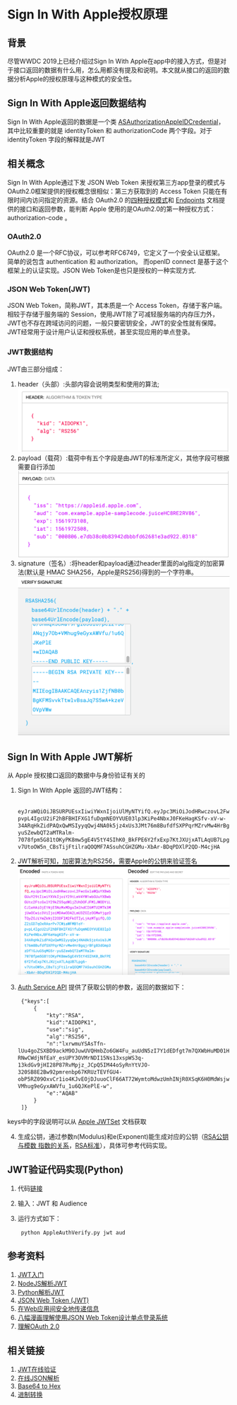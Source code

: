 # Sign In With Apple授权原理

## 背景
尽管WWDC 2019上已经介绍过Sign In With Apple在app中的接入方式，但是对于接口返回的数据有什么用，怎么用都没有提及和说明。本文就从接口的返回的数据分析Apple的授权原理与这种模式的安全性。

## Sign In With Apple返回数据结构
Sign In With Apple返回的数据是一个类 [ASAuthorizationAppleIDCredential](https://developer.apple.com/documentation/authenticationservices/asauthorizationappleidcredential)，其中比较重要的就是 identityToken 和 authorizationCode 两个字段。对于 identityToken 字段的解释就是JWT

## 相关概念
Sign In With Apple通过下发 JSON Web Token 来授权第三方app登录的模式与OAuth2.0框架提供的授权概念很相似：第三方获取到的 Access Token 只能在有限时间内访问指定的资源。结合 OAuth2.0 的[四种授权模式](http://www.ruanyifeng.com/blog/2019/04/oauth-grant-types.html)和 [Endpoints](https://developer.apple.com/documentation/signinwithapplerestapi) 文档提供的接口和返回参数，能判断 Apple 使用的是OAuth2.0的第一种授权方式：authorization-code 。

### OAuth2.0
OAuth2.0 是一个RFC协议，可以参考RFC6749，它定义了一个安全认证框架。简单的说包含 authentication 和 authorization。 而openID connect 是基于这个框架上的认证实现。JSON Web Token是也只是授权的一种实现方式.

### JSON Web Token(JWT)
JSON Web Token，简称JWT，其本质是一个 Access Token，存储于客户端。相较于存储于服务端的 Session，使用JWT除了可减轻服务端的内存压力外，JWT也不存在跨域访问的问题，一般只要密钥安全，JWT的安全性就有保障。JWT经常用于设计用户认证和授权系统，甚至实现应用的单点登录。

### JWT数据结构
JWT由三部分组成：

1. header（头部）:头部内容会说明类型和使用的算法;![](./header.png)
2. payload（载荷）:载荷中有五个字段是由JWT的标准所定义，其他字段可根据需要自行添加![](./payload.png)
3. signature（签名）:将header和payload通过header里面的alg指定的加密算法(默认是 HMAC SHA256，Apple是RS256)得到的一个字符串。![](./signature.png)


## Sign In With Apple JWT解析
从 Apple 授权接口返回的数据中与身份验证有关的

1. Sign In With Apple 返回的JWT结构：

		eyJraWQiOiJBSURPUEsxIiwiYWxnIjoiUlMyNTYifQ.eyJpc3MiOiJodHRwczovL2FwcGxlaWQuYXBwbGUuY29tIiwiYXVkIjoiY29tLmV4YW1wbGUuYXBwbGUtc2FtcGxlY29kZS5qdWljZUhDOFJFMlJWODYiLCJleHAiOjE1NjE5NzMxMDgsImlhdCI6MTU2MTk3MjUwOCwic3ViIjoiMDAwODA2LmU3ZGIzOGMwYjgzOTQyZGJiYmZkNjI2ODFlM2FkOTIyLjAzMTgifQ.GDZ2iGD7qOxRAsrPv7CWiaWFMB1oY-pvpL4IgcU2iF2hBFBHIFXG1fuDqmNEOYVUE03lp3KiPe4NbxJ0FKeHagKSfv-xV-w-34ARqHkZidPAQxQwMSIyyqQwj4NA0k5jz4xUs3JMt76m8BufdfSXPPqrMZrvMw4HrBgqjrBFg83dGmp3zDf1GJuG5qMG5r-yuSZewbQT2aMTRalm-7078fpm5G81tOKyPK8mw5gE4V5tY4SIhK0_BkFPE6Y2fxExp7KtJXUjxATLAqUB7Lpg6-v7UtoOW5n_CBsTijFtilraQOQMF7ASsuhCGHZGMu-XbAr-BDqPDXlP2QD-M4cjHA	
		
2. JWT解析可知，加密算法为RS256，需要Apple的公钥来验证签名
![](./jwt_encode_decode.png)

3. [Auth Service API](https://developer.apple.com/documentation/signinwithapplerestapi/fetch_apple_s_public_key_for_verifying_token_signature) 提供了获取公钥的参数，返回的数据如下：

		{"keys":[
	        {
	            "kty":"RSA",
	            "kid":"AIDOPK1",
	            "use":"sig",
	            "alg":"RS256",
	            "n":"lxrwmuYSAsTfn-lUu4goZSXBD9ackM9OJuwUVQHmbZo6GW4Fu_auUdN5zI7Y1dEDfgt7m7QXWbHuMD01HLnD4eRtY-RNwCWdjNfEaY_esUPY3OVMrNDI15Ns13xspWS3q-13kdGv9jHI28P87RvMpjz_JCpQ5IM44oSyRnYtVJO-320SB8E2Bw92pmrenbp67KRUzTEVfGU4-obP5RZ09OxvCr1io4KJvEOjDJuuoClF66AT72WymtoMdwzUmhINjR0XSqK6H0MdWsjw7ysyd_JhmqX5CAaT9Pgi0J8lU_pcl215oANqjy7Ob-VMhug9eGyxAWVfu_1u6QJKePlE-w",
	            "e":"AQAB"
	        }
        ]}
keys中的字段说明可以从 [Apple JWTSet](https://developer.apple.com/documentation/signinwithapplerestapi/jwkset/keys) 文档获取

4. 生成公钥，通过参数n(Modulus)和e(Exponent)能生成对应的公钥（[RSA公钥与模数 指数的关系](https://www.cnblogs.com/masako/p/7660418.html)，[RSA标准](https://crypto.stackexchange.com/questions/18031/how-to-find-modulus-from-a-rsa-public-key)），具体可参考代码实现。

## JWT验证代码实现(Python)
1. 代码[链接](https://github.com/huweitao/PythonScripts/blob/master/AppleAuthVerify.py)
2. 输入：JWT 和 Audience
3. 运行方式如下：
	
		python AppleAuthVerify.py jwt aud

## 参考资料
1. [JWT入门](http://www.ruanyifeng.com/blog/2018/07/json_web_token-tutorial.html)
2. [NodeJS解析JWT](https://www.jianshu.com/p/2036987a22fb)
3. [Python解析JWT](https://segmentfault.com/a/1190000010312468)
4. [JSON Web Token (JWT)](https://tools.ietf.org/html/draft-ietf-oauth-json-web-token-32)
5. [在Web应用间安全地传递信息](http://blog.leapoahead.com/2015/09/06/understanding-jwt/)
6. [八幅漫画理解使用JSON Web Token设计单点登录系统](http://blog.leapoahead.com/2015/09/07/user-authentication-with-jwt/)
7. [理解OAuth 2.0](http://www.ruanyifeng.com/blog/2014/05/oauth_2_0.html)

## 相关链接
1. [JWT在线验证](https://jwt.io/)
2. [在线JSON解析](https://www.json.cn/)
3. [Base64 to Hex](https://cryptii.com/pipes/base64-to-hex)
4. [进制转换](https://tool.lu/hexconvert/)